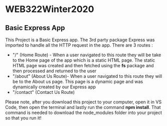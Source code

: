 # WEB322Winter2020
## Basic Express App
This Project is a Basic Express app. The 3rd party package Express was imported to handle all the HTTP request in the app.
There are 3 routes :
  * "/" (Home Route) - When a user navigated to this route they will be take to the Home page of the app which is a static HTML page. 
  The static HTML page was created and then fetched using the **fs** package and then processed and returned to the user
  * "/about" (About Us Route)- When a user navigated to this route they will be to the About us  page. This page is a dynamic page 
  and was dynamically created by our Express app
  * "/contact" (Contact Us Route)
  
 
Please note, after you download this project to your computer, open it in VS Code, then open the terminal and lastly run the command **npm install**. That command is needed to download the node_modules folder into your project so that you run it!
